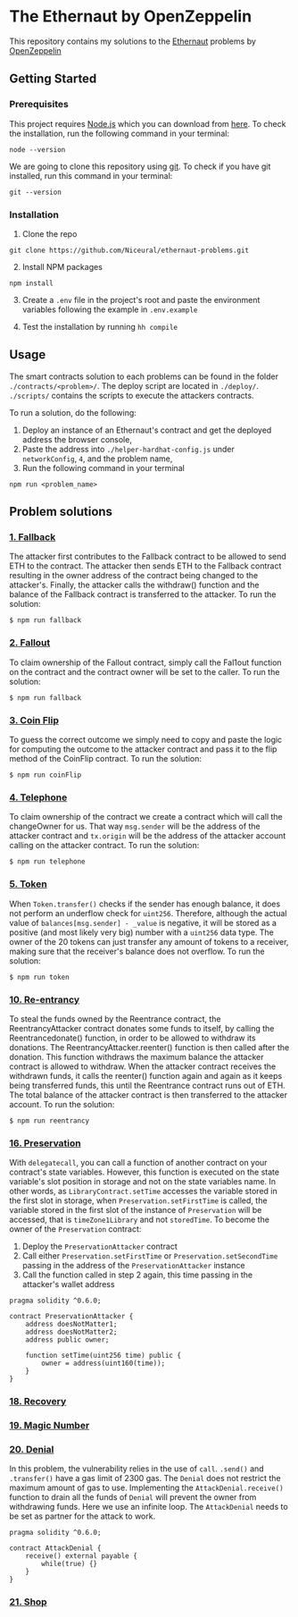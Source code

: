 # The Ethernaut by OpenZeppelin

This repository contains my solutions to the [Ethernaut](https://ethernaut.openzeppelin.com/) problems by [OpenZeppelin](https://www.openzeppelin.com/)

## Getting Started

### Prerequisites

This project requires [Node.js](https://nodejs.org/en/) which you can download from [here](https://nodejs.org/en/download/). To check the installation, run the following command in your terminal:

```
node --version
```

We are going to clone this repository using [git](https://git-scm.com/). To check if you have git installed, run this command in your terminal:

```
git --version
```

### Installation

1. Clone the repo

```
git clone https://github.com/Niceural/ethernaut-problems.git
```

2. Install NPM packages

```
npm install
```

3. Create a `.env` file in the project's root and paste the environment variables following the example in `.env.example`

4. Test the installation by running `hh compile`

## Usage

The smart contracts solution to each problems can be found in the folder `./contracts/<problem>/`. The deploy script are located in `./deploy/`. `./scripts/` contains the scripts to execute the attackers contracts.

To run a solution, do the following:

1. Deploy an instance of an Ethernaut's contract and get the deployed address the browser console,
2. Paste the address into `./helper-hardhat-config.js` under `networkConfig`, `4`, and the problem name,
3. Run the following command in your terminal

```
npm run <problem_name>
```

## Problem solutions

### [1. Fallback](https://ethernaut.openzeppelin.com/level/0x9CB391dbcD447E645D6Cb55dE6ca23164130D008)

The attacker first contributes to the Fallback contract to be allowed to send ETH to the contract. The attacker then sends ETH to the Fallback contract resulting in the owner address of the contract being changed to the attacker's. Finally, the attacker calls the withdraw() function and the balance of the Fallback contract is transferred to the attacker. To run the solution:

```
$ npm run fallback
```

### [2. Fallout](https://ethernaut.openzeppelin.com/level/0x5732B2F88cbd19B6f01E3a96e9f0D90B917281E5)

To claim ownership of the Fallout contract, simply call the Fal1out function on the contract and the contract owner will be set to the caller. To run the solution:

```
$ npm run fallback
```

### [3. Coin Flip](https://ethernaut.openzeppelin.com/level/0x4dF32584890A0026e56f7535d0f2C6486753624f)

To guess the correct outcome we simply need to copy and paste the logic for computing the outcome to the attacker contract and pass it to the flip method of the CoinFlip contract. To run the solution:

```
$ npm run coinFlip
```

### [4. Telephone](https://ethernaut.openzeppelin.com/level/0x0b6F6CE4BCfB70525A31454292017F640C10c768)

To claim ownership of the contract we create a contract which will call the changeOwner for us. That way `msg.sender` will be the address of the attacker contract and `tx.origin` will be the address of the attacker account calling on the attacker contract. To run the solution:

```
$ npm run telephone
```

### [5. Token](https://ethernaut.openzeppelin.com/level/0x63bE8347A617476CA461649897238A31835a32CE)

When `Token.transfer()` checks if the sender has enough balance, it does not perform an underflow check for `uint256`. Therefore, although the actual value of `balances[msg.sender] - _value` is negative, it will be stored as a positive (and most likely very big) number with a `uint256` data type. The owner of the 20 tokens can just transfer any amount of tokens to a receiver, making sure that the receiver's balance does not overflow.
To run the solution:

```
$ npm run token
```

### [10. Re-entrancy](https://ethernaut.openzeppelin.com/level/0xe6BA07257a9321e755184FB2F995e0600E78c16D)

To steal the funds owned by the Reentrance contract, the ReentrancyAttacker contract donates some funds to itself, by calling the Reentrancedonate() function, in order to be allowed to withdraw its donations.
The ReentrancyAttacker.reenter() function is then called after the donation. This function withdraws the maximum balance the attacker contract is allowed to withdraw.
When the attacker contract receives the withdrawn funds, it calls the reenter() function again and again as it keeps being transferred funds, this until the Reentrance contract runs out of ETH.
The total balance of the attacker contract is then transferred to the attacker account.
To run the solution:

```
$ npm run reentrancy
```

### [16. Preservation](https://ethernaut.openzeppelin.com/level/0x97E982a15FbB1C28F6B8ee971BEc15C78b3d263F)

With `delegatecall`, you can call a function of another contract on your contract's state variables. However, this function is executed on the state variable's slot position in storage and not on the state variables name. In other words, as `LibraryContract.setTime` accesses the variable stored in the first slot in storage, when `Preservation.setFirstTime` is called, the variable stored in the first slot of the instance of `Preservation` will be accessed, that is `timeZone1Library` and not `storedTime`. To become the owner of the `Preservation` contract:

1. Deploy the `PreservationAttacker` contract
2. Call either `Preservation.setFirstTime` or `Preservation.setSecondTime` passing in the address of the `PreservationAttacker` instance
3. Call the function called in step 2 again, this time passing in the attacker's wallet address

```solidity
pragma solidity ^0.6.0;

contract PreservationAttacker {
    address doesNotMatter1;
    address doesNotMatter2;
    address public owner;

    function setTime(uint256 time) public {
        owner = address(uint160(time));
    }
}
```

### [18. Recovery](https://ethernaut.openzeppelin.com/level/0x0EB8e4771ABA41B70d0cb6770e04086E5aee5aB2)

<!-- https://medium.com/coinmonks/ethernaut-lvl-18-recovery-walkthrough-how-to-retrieve-lost-contract-addresses-in-2-ways-aba54ab167d3 -->

### [19. Magic Number](https://ethernaut.openzeppelin.com/level/0x200d3d9Ac7bFd556057224e7aEB4161fED5608D0)

<!-- https://medium.com/coinmonks/ethernaut-lvl-19-magicnumber-walkthrough-how-to-deploy-contracts-using-raw-assembly-opcodes-c50edb0f71a2 -->

### [20. Denial](https://ethernaut.openzeppelin.com/level/0xf1D573178225513eDAA795bE9206f7E311EeDEc3)

In this problem, the vulnerability relies in the use of `call`. `.send()` and `.transfer()` have a gas limit of 2300 gas. The `Denial` does not restrict the maximum amount of gas to use. Implementing the `AttackDenial.receive()` function to drain all the funds of `Denial` will prevent the owner from withdrawing funds. Here we use an infinite loop. The `AttackDenial` needs to be set as partner for the attack to work.

```solidity
pragma solidity ^0.6.0;

contract AttackDenial {
    receive() external payable {
        while(true) {}
    }
}
```

### [21. Shop](https://ethernaut.openzeppelin.com/level/0x3aCd4766f1769940cA010a907b3C8dEbCe0bd4aB)

